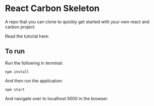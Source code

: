 # React Carbon Skeleton

A repo that you can clone to quickly get started with your own react and carbon project.

Read the tutorial here: 

## To run

Run the following in terminal: 

```
npm install
```

And then run the application:
```
npm start
```

And navigate over to localhost:3000 in the browser.
